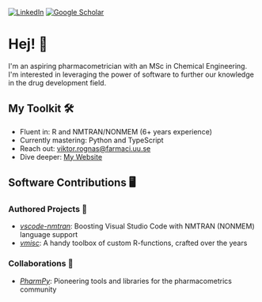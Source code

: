 <!--
**vrognas/vrognas** is a ✨ _special_ ✨ repository because its `README.md` (this file) appears on your GitHub profile.
-->

[![LinkedIn](https://img.shields.io/badge/LinkedIn-0A66C2?style=for-the-badge&logo=linkedin&logoColor=white)](https://www.linkedin.com/in/vrognas/)
[![Google Scholar](https://img.shields.io/badge/Google_scholar-4285F4?style=for-the-badge&logo=googlescholar&logoColor=white)](https://scholar.google.com/citations?user=RBJi1XQAAAAJ&hl=en)
# Hej! 👋

I'm an aspiring pharmacometrician with an MSc in Chemical Engineering. I'm interested in leveraging the power of software to further our knowledge in the drug development field.

## My Toolkit 🛠️
- Fluent in: R and NMTRAN/NONMEM (6+ years experience)
- Currently mastering: Python and TypeScript
- Reach out: viktor.rognas@farmaci.uu.se
- Dive deeper: [My Website](https://www.vrognas.com)

## Software Contributions 🖥️

### Authored Projects 📝
- [*vscode-nmtran*](https://github.com/vrognas/vscode-nmtran): Boosting Visual Studio Code with NMTRAN (NONMEM) language support
- [*vmisc*](https://github.com/vrognas/vmisc): A handy toolbox of custom R-functions, crafted over the years

### Collaborations 🤝
- [*PharmPy*](https://pharmpy.github.io/latest/index.html): Pioneering tools and libraries for the pharmacometrics community

